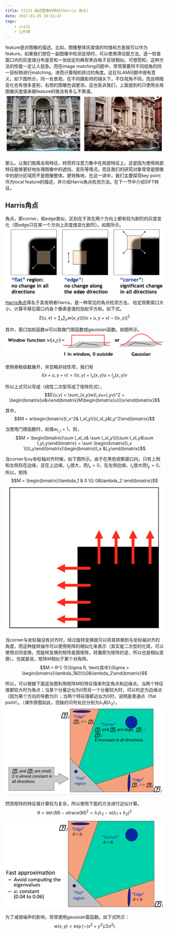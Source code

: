```yaml
---
title: CS131-描述图像的特征(Harris 角点)
date: 2017-01-25 10:51:47
tags:
    - cs131
    - 公开课
---
```


feature是对图像的描述。比如，图像整体灰度值的均值和方差就可以作为feature。如果我们想在一副图像中检测足球时，可以使用滑动窗方法，逐一检查窗口内的灰度值分布是否和一张给定的典型黑白格子足球相似。可想而知，这种方法的性能一定让人捉急。而在image matching问题中，常常需要将不同视角的同一目标物进行matching，进而计算相机转过的角度。这在SLAM问题中很有意义。如下图所示，同一处景观，在不同摄影师的镜头下，不仅视角不同，而且明暗变化也有很多差别，右侧的图暖色调更浓。这也告诉我们，上面提到的只使用全局图像灰度值来做feature的做法有多么不靠谱。
![image matching example](/img/image_matching_hard.png)

那么，让我们脱离全局特征，转而将注意力集中在局部特征上。这是因为使用局部特征能够更好地处理图像中的遮挡、变形等情况，而且我们的研究对象常常是图像中的部分区域而不是图像整体。更特殊地，在这一讲中，我们主要探究key point作为local feature的描述，并介绍Harris角点检测方法。在下一节中介绍SIFT特征。
<!-- more -->

## Harris角点
角点，即corner，和edge类似，区别在于其在两个方向上都有较为剧烈的灰度变化（而edge只在某一个方向上灰度值变化剧烈）。如图所示。
![what is corner](/img/what_is_corner.png)

[Harris角点](http://www.bmva.org/bmvc/1988/avc-88-023.pdf)得名于其发明者Harris，是一种常见的角点检测方法。
给定观察窗口大小，计算平移后窗口内各个像素差值的加权平方和，如下式。
$$E(u,v) = \sum_x\sum_yw(x,y)[I(x+u, y+v) - I(x,y)]^2$$

其中，窗口加权函数$w$可以取做门限函数或gaussian函数。如图所示。
![window function](/img/corner_window_fun.png)

使用泰勒级数展开，并忽略非线性项，我们有
$$I(x+u,y+v) = I(x,y) + I_x(x,y)u+I_y(x,y)v$$

所以上式可以写成（线性二次型写成了矩阵形式），
$$E(u,v) = \sum_{x,y}w(I_xu+I_yv)^2 = \begin{bmatrix}u&v\end{bmatrix}M\begin{bmatrix}u\\\\v\end{bmatrix}$$

其中，
$$M = w\begin{bmatrix}I_x^2& I_xI_y\\\\I_xI_y&I_y^2\end{bmatrix}$$

当使用门限函数时，权值$w_{i,j} = 1$，则，
$$M = \begin{bmatrix}\sum I_xI_x& \sum I_xI_y\\\\\sum I_xI_y&\sum I_yI_y\end{bmatrix} = \sum \begin{bmatrix}I_x \\\\I_y\end{bmatrix}\begin{bmatrix}I_x &I_y\end{bmatrix}$$

当corner与xy坐标轴对齐时候，如下图所示。由于在黑色观察窗口内，只有上侧和左侧存在边缘，且在上边缘，$I_y$很大，而$I_x=0$，在左侧边缘，$I_x$很大而$I_y = 0$，所以，矩阵
$$M = \begin{bmatrix}\lambda_1 & 0 \\\\ 0&\lambda_2 \end{bmatrix}$$
![M为对角阵](/img/corner_type_1.png)

当corner与坐标轴没有对齐时，经过旋转变换就可以将其转换到与坐标轴对齐的角度，而这种旋转操作可以使用矩阵的相似化来表示（其实是二次型的化简，可以使用合同变换，而旋转变换的矩阵是酉矩阵，转置即为矩阵的逆，所以也是相似变换）。也就是说，矩阵$M$相似于某个对角阵。
$$M = R^{-1}\Sigma R, \text{其中}\Sigma = \begin{bmatrix}\lambda_1&0\\\\0&\lambda_2\end{bmatrix}$$

所以，可以根据下面这张图利用矩阵$M$的特征值来判定角点和边缘点。当两个特征值都较大时为角点；当某个分量近似为0而另一个分量较大时，可以判定为边缘点（因为某个方向的导数为0）；当两个特征值都近似为0时，说明是普通点（flat point）。（课件原图如此，空缺的问号处应分别为$\lambda_1$和$\lambda_2$）。
![使用M矩阵特征值判定](/img/corner_judge.png)

 然而矩阵的特征值计算较为复杂，所以使用下面的方法进行近似计算。
 $$\theta = \det(M)-\alpha\text{trace}(M)^2 = \lambda_1\lambda_2-\alpha(\lambda_1+\lambda_2)^2$$
![使用theta判定](/img/corner_judge_2.png)

为了减弱噪声的影响，常常使用gaussian窗函数。如下式所示：
$$w(x,y) = \exp(-(x^2+y^2)/2\sigma^2)$$
